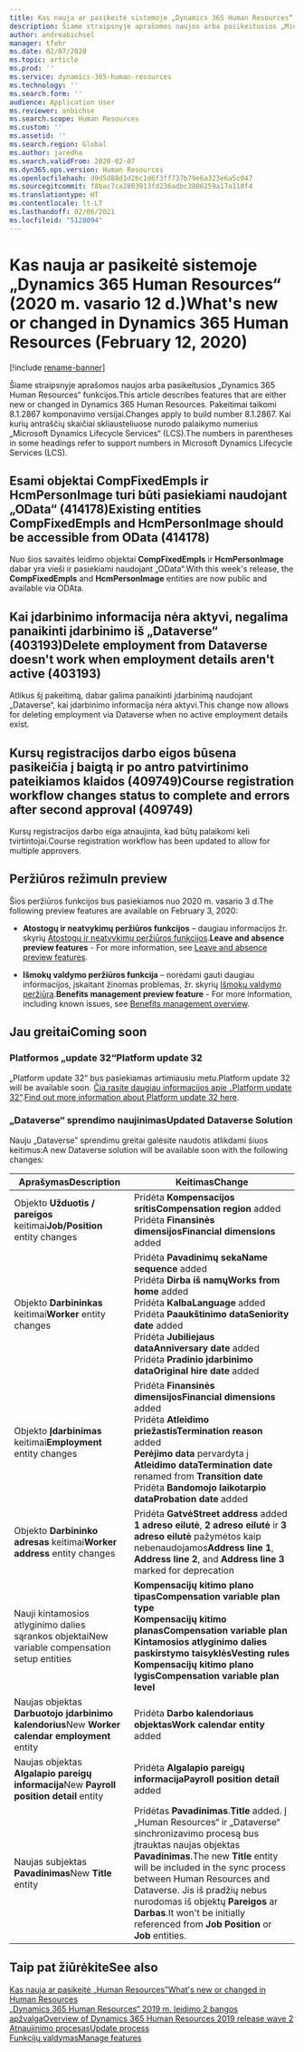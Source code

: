 ```yaml
---
title: Kas nauja ar pasikeitė sistemoje „Dynamics 365 Human Resources“ (2020 m. vasario 12 d.)
description: Šiame straipsnyje aprašomos naujos arba pasikeitusios „Microsoft Dynamics 365 Human Resources” funkcijos 2020 m. vasario 12 d.
author: andreabichsel
manager: tfehr
ms.date: 02/07/2020
ms.topic: article
ms.prod: ''
ms.service: dynamics-365-human-resources
ms.technology: ''
ms.search.form: ''
audience: Application User
ms.reviewer: anbichse
ms.search.scope: Human Resources
ms.custom: ''
ms.assetid: ''
ms.search.region: Global
ms.author: jaredha
ms.search.validFrom: 2020-02-07
ms.dyn365.ops.version: Human Resources
ms.openlocfilehash: d9d5d88d1d2bc1d6f3ff737b79e6a323e6a5c947
ms.sourcegitcommit: f8bac7ca2803913fd236adbc3806259a17a110f4
ms.translationtype: HT
ms.contentlocale: lt-LT
ms.lasthandoff: 02/06/2021
ms.locfileid: "5128094"
---
```

# <a name="whats-new-or-changed-in-dynamics-365-human-resources-february-12-2020"></a><span data-ttu-id="d935e-103">Kas nauja ar pasikeitė sistemoje „Dynamics 365 Human Resources“ (2020 m. vasario 12 d.)</span><span class="sxs-lookup"><span data-stu-id="d935e-103">What's new or changed in Dynamics 365 Human Resources (February 12, 2020)</span></span>

[!include [rename-banner](~/includes/cc-data-platform-banner.md)]

<span data-ttu-id="d935e-104">Šiame straipsnyje aprašomos naujos arba pasikeitusios „Dynamics 365 Human Resources“ funkcijos.</span><span class="sxs-lookup"><span data-stu-id="d935e-104">This article describes features that are either new or changed in Dynamics 365 Human Resources.</span></span> <span data-ttu-id="d935e-105">Pakeitimai taikomi 8.1.2867 komponavimo versijai.</span><span class="sxs-lookup"><span data-stu-id="d935e-105">Changes apply to build number 8.1.2867.</span></span> <span data-ttu-id="d935e-106">Kai kurių antraščių skaičiai skliausteliuose nurodo palaikymo numerius „Microsoft Dynamics Lifecycle Services“ (LCS).</span><span class="sxs-lookup"><span data-stu-id="d935e-106">The numbers in parentheses in some headings refer to support numbers in Microsoft Dynamics Lifecycle Services (LCS).</span></span>

## <a name="existing-entities-compfixedempls-and-hcmpersonimage-should-be-accessible-from-odata-414178"></a><span data-ttu-id="d935e-107">Esami objektai CompFixedEmpls ir HcmPersonImage turi būti pasiekiami naudojant „OData“ (414178)</span><span class="sxs-lookup"><span data-stu-id="d935e-107">Existing entities CompFixedEmpls and HcmPersonImage should be accessible from OData (414178)</span></span>

<span data-ttu-id="d935e-108">Nuo šios savaitės leidimo objektai **CompFixedEmpls** ir **HcmPersonImage** dabar yra vieši ir pasiekiami naudojant „OData“.</span><span class="sxs-lookup"><span data-stu-id="d935e-108">With this week's release, the **CompFixedEmpls** and **HcmPersonImage** entities are now public and available via ODAta.</span></span>

## <a name="delete-employment-from-dataverse-doesnt-work-when-employment-details-arent-active-403193"></a><span data-ttu-id="d935e-109">Kai įdarbinimo informacija nėra aktyvi, negalima panaikinti įdarbinimo iš „Dataverse“ (403193)</span><span class="sxs-lookup"><span data-stu-id="d935e-109">Delete employment from Dataverse doesn't work when employment details aren't active (403193)</span></span>

<span data-ttu-id="d935e-110">Atlikus šį pakeitimą, dabar galima panaikinti įdarbinimą naudojant „Dataverse“, kai įdarbinimo informacija nėra aktyvi.</span><span class="sxs-lookup"><span data-stu-id="d935e-110">This change now allows for deleting employment via Dataverse when no active employment details exist.</span></span>

## <a name="course-registration-workflow-changes-status-to-complete-and-errors-after-second-approval-409749"></a><span data-ttu-id="d935e-111">Kursų registracijos darbo eigos būsena pasikeičia į baigtą ir po antro patvirtinimo pateikiamos klaidos (409749)</span><span class="sxs-lookup"><span data-stu-id="d935e-111">Course registration workflow changes status to complete and errors after second approval (409749)</span></span>

<span data-ttu-id="d935e-112">Kursų registracijos darbo eiga atnaujinta, kad būtų palaikomi keli tvirtintojai.</span><span class="sxs-lookup"><span data-stu-id="d935e-112">Course registration workflow has been updated to allow for multiple approvers.</span></span>

## <a name="in-preview"></a><span data-ttu-id="d935e-113">Peržiūros režimu</span><span class="sxs-lookup"><span data-stu-id="d935e-113">In preview</span></span>

<span data-ttu-id="d935e-114">Šios peržiūros funkcijos bus pasiekiamos nuo 2020 m. vasario 3 d.</span><span class="sxs-lookup"><span data-stu-id="d935e-114">The following preview features are available on February 3, 2020:</span></span>

- <span data-ttu-id="d935e-115">**Atostogų ir neatvykimų peržiūros funkcijos** – daugiau informacijos žr. skyrių [Atostogų ir neatvykimų peržiūros funkcijos](hr-leave-and-absence-overview.md?leave-and-absence-preview-features).</span><span class="sxs-lookup"><span data-stu-id="d935e-115">**Leave and absence preview features** - For more information, see [Leave and absence preview features](hr-leave-and-absence-overview.md?leave-and-absence-preview-features).</span></span>

- <span data-ttu-id="d935e-116">**Išmokų valdymo peržiūros funkcija** – norėdami gauti daugiau informacijos, įskaitant žinomas problemas, žr. skyrių [Išmokų valdymo peržiūra](hr-benefits-management-overview.md).</span><span class="sxs-lookup"><span data-stu-id="d935e-116">**Benefits management preview feature** - For more information, including known issues, see [Benefits management overview](hr-benefits-management-overview.md).</span></span>

## <a name="coming-soon"></a><span data-ttu-id="d935e-117">Jau greitai</span><span class="sxs-lookup"><span data-stu-id="d935e-117">Coming soon</span></span>

### <a name="platform-update-32"></a><span data-ttu-id="d935e-118">Platformos „update 32“</span><span class="sxs-lookup"><span data-stu-id="d935e-118">Platform update 32</span></span> 

<span data-ttu-id="d935e-119">„Platform update 32“ bus pasiekiamas artimiausiu metu.</span><span class="sxs-lookup"><span data-stu-id="d935e-119">Platform update 32 will be available soon.</span></span> <span data-ttu-id="d935e-120">[Čia rasite daugiau informacijos apie „Platform update 32“](https://docs.microsoft.com/dynamics365/fin-ops-core/dev-itpro/get-started/whats-new-platform-update-32).</span><span class="sxs-lookup"><span data-stu-id="d935e-120">[Find out more information about Platform update 32 here](https://docs.microsoft.com/dynamics365/fin-ops-core/dev-itpro/get-started/whats-new-platform-update-32).</span></span>

### <a name="updated-dataverse-solution"></a><span data-ttu-id="d935e-121">„Dataverse“ sprendimo naujinimas</span><span class="sxs-lookup"><span data-stu-id="d935e-121">Updated Dataverse Solution</span></span>

<span data-ttu-id="d935e-122">Nauju „Dataverse” sprendimu greitai galėsite naudotis atlikdami šiuos keitimus:</span><span class="sxs-lookup"><span data-stu-id="d935e-122">A new Dataverse solution will be available soon with the following changes:</span></span>

| <span data-ttu-id="d935e-123">Aprašymas</span><span class="sxs-lookup"><span data-stu-id="d935e-123">Description</span></span> | <span data-ttu-id="d935e-124">Keitimas</span><span class="sxs-lookup"><span data-stu-id="d935e-124">Change</span></span> |
| ----------------------------------------- | --- |
| <span data-ttu-id="d935e-125">Objekto **Užduotis / pareigos** keitimai</span><span class="sxs-lookup"><span data-stu-id="d935e-125">**Job/Position** entity changes</span></span> | <span data-ttu-id="d935e-126">Pridėta **Kompensacijos sritis**</span><span class="sxs-lookup"><span data-stu-id="d935e-126">**Compensation region** added</span></span></br><span data-ttu-id="d935e-127">Pridėta **Finansinės dimensijos**</span><span class="sxs-lookup"><span data-stu-id="d935e-127">**Financial dimensions** added</span></span> |
| <span data-ttu-id="d935e-128">Objekto **Darbininkas** keitimai</span><span class="sxs-lookup"><span data-stu-id="d935e-128">**Worker** entity changes</span></span> | <span data-ttu-id="d935e-129">Pridėta **Pavadinimų seka**</span><span class="sxs-lookup"><span data-stu-id="d935e-129">**Name sequence** added</span></span></br><span data-ttu-id="d935e-130">Pridėta **Dirba iš namų**</span><span class="sxs-lookup"><span data-stu-id="d935e-130">**Works from home** added</span></span></br><span data-ttu-id="d935e-131">Pridėta **Kalba**</span><span class="sxs-lookup"><span data-stu-id="d935e-131">**Language** added</span></span></br><span data-ttu-id="d935e-132">Pridėta **Paaukštinimo data**</span><span class="sxs-lookup"><span data-stu-id="d935e-132">**Seniority date** added</span></span></br><span data-ttu-id="d935e-133">Pridėta **Jubiliejaus data**</span><span class="sxs-lookup"><span data-stu-id="d935e-133">**Anniversary date** added</span></span></br><span data-ttu-id="d935e-134">Pridėta **Pradinio įdarbinimo data**</span><span class="sxs-lookup"><span data-stu-id="d935e-134">**Original hire date** added</span></span> |
| <span data-ttu-id="d935e-135">Objekto **Įdarbinimas** keitimai</span><span class="sxs-lookup"><span data-stu-id="d935e-135">**Employment** entity changes</span></span> | <span data-ttu-id="d935e-136">Pridėta **Finansinės dimensijos**</span><span class="sxs-lookup"><span data-stu-id="d935e-136">**Financial dimensions** added</span></span></br><span data-ttu-id="d935e-137">Pridėta **Atleidimo priežastis**</span><span class="sxs-lookup"><span data-stu-id="d935e-137">**Termination reason** added</span></span></br><span data-ttu-id="d935e-138">**Perėjimo data** pervardyta į **Atleidimo data**</span><span class="sxs-lookup"><span data-stu-id="d935e-138">**Termination date** renamed from **Transition date**</span></span></br><span data-ttu-id="d935e-139">Pridėta **Bandomojo laikotarpio data**</span><span class="sxs-lookup"><span data-stu-id="d935e-139">**Probation date** added</span></span> |
| <span data-ttu-id="d935e-140">Objekto **Darbininko adresas** keitimai</span><span class="sxs-lookup"><span data-stu-id="d935e-140">**Worker address** entity changes</span></span> | <span data-ttu-id="d935e-141">Pridėta **Gatvė**</span><span class="sxs-lookup"><span data-stu-id="d935e-141">**Street address** added</span></span></br><span data-ttu-id="d935e-142">**1 adreso eilutė**, **2 adreso eilutė** ir **3 adreso eilutė** pažymėtos kaip nebenaudojamos</span><span class="sxs-lookup"><span data-stu-id="d935e-142">**Address line 1**, **Address line 2**, and **Address line 3** marked for deprecation</span></span> |
| <span data-ttu-id="d935e-143">Nauji kintamosios atlyginimo dalies sąrankos objektai</span><span class="sxs-lookup"><span data-stu-id="d935e-143">New variable compensation setup entities</span></span> | <span data-ttu-id="d935e-144">**Kompensacijų kitimo plano tipas**</span><span class="sxs-lookup"><span data-stu-id="d935e-144">**Compensation variable plan type**</span></span></br><span data-ttu-id="d935e-145">**Kompensacijų kitimo planas**</span><span class="sxs-lookup"><span data-stu-id="d935e-145">**Compensation variable plan**</span></span></br><span data-ttu-id="d935e-146">**Kintamosios atlyginimo dalies paskirstymo taisyklės**</span><span class="sxs-lookup"><span data-stu-id="d935e-146">**Vesting rules**</span></span></br><span data-ttu-id="d935e-147">**Kompensacijų kitimo plano lygis**</span><span class="sxs-lookup"><span data-stu-id="d935e-147">**Compensation variable plan level**</span></span> |
| <span data-ttu-id="d935e-148">Naujas objektas **Darbuotojo įdarbinimo kalendorius**</span><span class="sxs-lookup"><span data-stu-id="d935e-148">New **Worker calendar employment** entity</span></span> | <span data-ttu-id="d935e-149">Pridėta **Darbo kalendoriaus objektas**</span><span class="sxs-lookup"><span data-stu-id="d935e-149">**Work calendar entity** added</span></span> |
| <span data-ttu-id="d935e-150">Naujas objektas **Algalapio pareigų informacija**</span><span class="sxs-lookup"><span data-stu-id="d935e-150">New **Payroll position detail** entity</span></span> | <span data-ttu-id="d935e-151">Pridėta **Algalapio pareigų informacija**</span><span class="sxs-lookup"><span data-stu-id="d935e-151">**Payroll position detail** added</span></span> |
| <span data-ttu-id="d935e-152">Naujas subjektas **Pavadinimas**</span><span class="sxs-lookup"><span data-stu-id="d935e-152">New **Title** entity</span></span> | <span data-ttu-id="d935e-153">Pridėtas **Pavadinimas**.</span><span class="sxs-lookup"><span data-stu-id="d935e-153">**Title** added.</span></span> <span data-ttu-id="d935e-154">Į „Human Resources“ ir „Dataverse“ sinchronizavimo procesą bus įtrauktas naujas objektas **Pavadinimas**.</span><span class="sxs-lookup"><span data-stu-id="d935e-154">The new **Title** entity will be included in the sync process between Human Resources and Dataverse.</span></span> <span data-ttu-id="d935e-155">Jis iš pradžių nebus nurodomas iš objektų **Pareigos** ar **Darbas**.</span><span class="sxs-lookup"><span data-stu-id="d935e-155">It won't be initially referenced from **Job Position** or **Job** entities.</span></span> |

## <a name="see-also"></a><span data-ttu-id="d935e-156">Taip pat žiūrėkite</span><span class="sxs-lookup"><span data-stu-id="d935e-156">See also</span></span>

[<span data-ttu-id="d935e-157">Kas nauja ar pasikeitė „Human Resources”</span><span class="sxs-lookup"><span data-stu-id="d935e-157">What's new or changed in Human Resources</span></span>](hr-admin-whats-new.md)</br>
[<span data-ttu-id="d935e-158">„Dynamics 365 Human Resources“ 2019 m. leidimo 2 bangos apžvalga</span><span class="sxs-lookup"><span data-stu-id="d935e-158">Overview of Dynamics 365 Human Resources 2019 release wave 2</span></span>](https://docs.microsoft.com/dynamics365-release-plan/2019wave2/dynamics365-human-resources/)</br>
[<span data-ttu-id="d935e-159">Atnaujinimo procesas</span><span class="sxs-lookup"><span data-stu-id="d935e-159">Update process</span></span>](hr-admin-setup-update-process.md)</br>
[<span data-ttu-id="d935e-160">Funkcijų valdymas</span><span class="sxs-lookup"><span data-stu-id="d935e-160">Manage features</span></span>](hr-admin-manage-features.md)